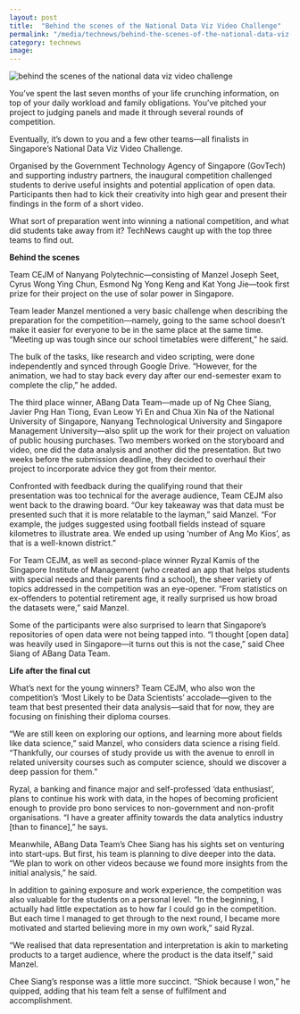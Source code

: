 ```yaml
---
layout: post
title:  "Behind the scenes of the National Data Viz Video Challenge"
permalink: "/media/technews/behind-the-scenes-of-the-national-data-viz-video-challenge"
category: technews
image: 
---
```


![behind the scenes of the national data viz video challenge]({{site.baseurl}}/images/technews/behind-the-scenes-of-the-national-data-viz-video-challenge-part-1.jpg)

You’ve spent the last seven months of your life crunching information, on top of your daily workload and family obligations. You’ve pitched your project to judging panels and made it through several rounds of competition. 

Eventually, it’s down to you and a few other teams—all finalists in Singapore’s National Data Viz Video Challenge. 

Organised by the Government Technology Agency of Singapore (GovTech) and supporting industry partners, the inaugural competition challenged students to derive useful insights and potential application of open data. Participants then had to kick their creativity into high gear and present their findings in the form of a short video.

What sort of preparation went into winning a national competition, and what did students take away from it? TechNews caught up with the top three teams to find out. 


**Behind the scenes**

Team CEJM of Nanyang Polytechnic—consisting of Manzel Joseph Seet, Cyrus Wong Ying Chun, Esmond Ng Yong Keng and Kat Yong Jie—took first prize for their project on the use of solar power in Singapore.

Team leader Manzel mentioned a very basic challenge when describing the preparation for the competition—namely, going to the same school doesn’t make it easier for everyone to be in the same place at the same time. “Meeting up was tough since our school timetables were different,” he said.

The bulk of the tasks, like research and video scripting, were done independently and synced through Google Drive. “However, for the animation, we had to stay back every day after our end-semester exam to complete the clip,” he added.

The third place winner, ABang Data Team—made up of Ng Chee Siang, Javier Png Han Tiong, Evan Leow Yi En and Chua Xin Na of the National University of Singapore, Nanyang Technological University and Singapore Management University—also split up the work for their project on valuation of public housing purchases. Two members worked on the storyboard and video, one did the data analysis and another did the presentation. But two weeks before the submission deadline, they decided to overhaul their project to incorporate advice they got from their mentor.

Confronted with feedback during the qualifying round that their presentation was too technical for the average audience, Team CEJM also went back to the drawing board. “Our key takeaway was that data must be presented such that it is more relatable to the layman,” said Manzel. “For example, the judges suggested using football fields instead of square kilometres to illustrate area. We ended up using ‘number of Ang Mo Kios’, as that is a well-known district.”

For Team CEJM, as well as second-place winner Ryzal Kamis of the Singapore Institute of Management (who created an app that helps students with special needs and their parents find a school), the sheer variety of topics addressed in the competition was an eye-opener. “From statistics on ex-offenders to potential retirement age, it really surprised us how broad the datasets were,” said Manzel.

Some of the participants were also surprised to learn that Singapore’s repositories of open data were not being tapped into. “I thought [open data] was heavily used in Singapore—it turns out this is not the case,” said Chee Siang of ABang Data Team. 


**Life after the final cut**

What’s next for the young winners? Team CEJM, who also won the competition’s ‘Most Likely to be Data Scientists’ accolade—given to the team that best presented their data analysis—said that for now, they are focusing on finishing their diploma courses.

“We are still keen on exploring our options, and learning more about fields like data science,” said Manzel, who considers data science a rising field. “Thankfully, our courses of study provide us with the avenue to enroll in related university courses such as computer science, should we discover a deep passion for them.”

Ryzal, a banking and finance major and self-professed ‘data enthusiast’, plans to continue his work with data, in the hopes of becoming proficient enough to provide pro bono services to non-government and non-profit organisations. “I have a greater affinity towards the data analytics industry [than to finance],” he says. 

Meanwhile, ABang Data Team’s Chee Siang has his sights set on venturing into start-ups. But first, his team is planning to dive deeper into the data. “We plan to work on other videos because we found more insights from the initial analysis,” he said.

In addition to gaining exposure and work experience, the competition was also valuable for the students on a personal level. “In the beginning, I actually had little expectation as to how far I could go in the competition. But each time I managed to get through to the next round, I became more motivated and started believing more in my own work,” said Ryzal.

“We realised that data representation and interpretation is akin to marketing products to a target audience, where the product is the data itself,” said Manzel.

Chee Siang’s response was a little more succinct. “Shiok because I won,” he quipped, adding that his team felt a sense of fulfilment and accomplishment.
